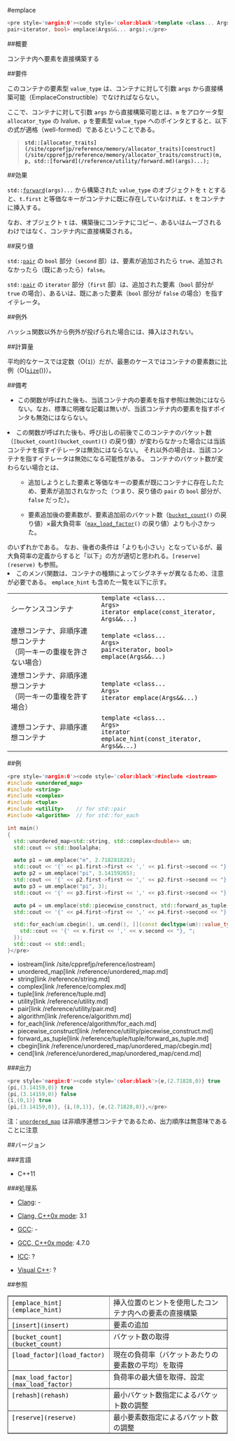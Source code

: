 #emplace
```cpp
<pre style='margin:0'><code style='color:black'>template <class... Args>
pair<iterator, bool> emplace(Args&&... args);</pre>
```

##概要

コンテナ内へ要素を直接構築する


##要件

このコンテナの要素型 <code style='color:black'>value_type</code> は、コンテナに対して引数 <code style='color:black'>args</code> から直接構築可能（EmplaceConstructible）でなければならない。

ここで、コンテナに対して引数 <code style='color:black'>args</code> から直接構築可能とは、<code style='color:black'>m</code> をアロケータ型 <code style='color:black'>allocator_type</code> の lvalue、<code style='color:black'>p</code> を要素型 <code style='color:black'>value_type</code> へのポインタとすると、以下の式が適格（well-formed）であるということである。

<blockquote><code style='color:black'>std::[allocator_traits](/site/cpprefjp/reference/memory/allocator_traits)[construct](/site/cpprefjp/reference/memory/allocator_traits/construct)(m, p, std::[forward](/reference/utility/forward.md)<Args>(args)...);</code></blockquote>

##効果

<code style='color:black'>std::[forward](/reference/utility/forward.md)<Args>(args)...</code> から構築された <code style='color:black'>value_type</code> のオブジェクトを <code style='color:black'>t</code> とすると、<code style='color:black'>t.first</code> と等価なキーがコンテナに既に存在していなければ、<code style='color:black'>t</code> をコンテナに挿入する。

なお、オブジェクト <code style='color:black'>t</code> は、構築後にコンテナにコピー、あるいはムーブされるわけではなく、コンテナ内に直接構築される。


##戻り値

<code style='color:black'>std::[pair](/reference/utility/pair.md)</code> の <code style='color:black'>bool</code> 部分（<code style='color:black'>second</code> 部）は、要素が追加されたら <code style='color:black'>true</code>、追加されなかったら（既にあったら）<code style='color:black'>false</code>。

<code style='color:black'>std::[pair](/reference/utility/pair.md)</code> の <code style='color:black'>iterator</code> 部分（<code style='color:black'>first</code> 部）は、追加された要素（<code style='color:black'>bool</code> 部分が <code style='color:black'>true</code> の場合）、あるいは、既にあった要素（<code style='color:black'>bool</code> 部分が <code style='color:black'>false</code> の場合）を指すイテレータ。


##例外

ハッシュ関数以外から例外が投げられた場合には、挿入はされない。


##計算量

平均的なケースでは定数（O(<code style='color:black'>1</code>)）だが、最悪のケースではコンテナの要素数に比例（O(<code style='color:black'>[size](/reference/unordered_map/unordered_map/size.md)</code>())）。


##備考


- この関数が呼ばれた後も、当該コンテナ内の要素を指す参照は無効にはならない。なお、標準に明確な記載は無いが、当該コンテナ内の要素を指すポインタも無効にはならない。
<li>この関数が呼ばれた後も、呼び出しの前後でこのコンテナのバケット数（<code style='color:black'>[bucket_count](bucket_count)()</code> の戻り値）が変わらなかった場合には当該コンテナを指すイテレータは無効にはならない。
それ以外の場合は、当該コンテナを指すイテレータは無効になる可能性がある。
コンテナのバケット数が変わらない場合とは、
<ol>

- 追加しようとした要素と等価なキーの要素が既にコンテナに存在したため、要素が追加されなかった（つまり、戻り値の <code style='color:black'>pair</code> の <code style='color:black'>bool</code> 部分が、<code style='color:black'>false</code> だった）。

- 要素追加後の要素数が、要素追加前のバケット数（<code style='color:black'>[bucket_count](bucket_count)()</code> の戻り値）×最大負荷率（<code style='color:black'>[max_load_factor](max_load_factor)()</code> の戻り値）よりも小さかった。
</ol>
のいずれかである。
なお、後者の条件は「よりも小さい」となっているが、最大負荷率の定義からすると「以下」の方が適切と思われる。<code style='color:black'>[reserve](reserve)</code> も参照。</li>
<li>このメンバ関数は、コンテナの種類によってシグネチャが異なるため、注意が必要である。
<code style='color:black'>emplace_hint</code> も含めた一覧を以下に示す。

| | |
|-------------------------------------------------------------------------------------------------|----------------------------------------------------------------------------------------------------------|
|シーケンスコンテナ |<code style='color:black'>template <class... Args><br/>iterator emplace(const_iterator, Args&&...)</code> |
|連想コンテナ、非順序連想コンテナ<br/>（同一キーの重複を許さない場合） |<code style='color:black'>template <class... Args><br/>pair<iterator, bool> emplace(Args&&...)</code> |
|連想コンテナ、非順序連想コンテナ<br/>（同一キーの重複を許す場合） |<code style='color:black'>template <class... Args><br/>iterator emplace(Args&&...)</code> |
|連想コンテナ、非順序連想コンテナ |<code style='color:black'>template <class... Args><br/>iterator emplace_hint(const_iterator, Args&&...)</code> |

</li>


##例

```cpp
<pre style='margin:0'><code style='color:black'>#include <iostream>
#include <unordered_map>
#include <string>
#include <complex>
#include <tuple>
#include <utility>    // for std::pair
#include <algorithm>  // for std::for_each

int main()
{
  std::unordered_map<std::string, std::complex<double>> um;
  std::cout << std::boolalpha;

  auto p1 = um.emplace("e", 2.718281828);
  std::cout << '{' << p1.first->first << ',' << p1.first->second << "} " << p1.second << '\n';
  auto p2 = um.emplace("pi", 3.14159265);
  std::cout << '{' << p2.first->first << ',' << p2.first->second << "} " << p2.second << '\n';
  auto p3 = um.emplace("pi", 3);
  std::cout << '{' << p3.first->first << ',' << p3.first->second << "} " << p3.second << '\n';

  auto p4 = um.emplace(std::piecewise_construct, std::forward_as_tuple("i"), std::forward_as_tuple(0, 1));
  std::cout << '{' << p4.first->first << ',' << p4.first->second << "} " << p4.second << '\n';

  std::for_each(um.cbegin(), um.cend(), [](const decltype(um)::value_type& v) {
    std::cout << '{' << v.first << ',' << v.second << "}, ";
  });
  std::cout << std::endl;
}</pre>
```
* iostream[link /site/cpprefjp/reference/iostream]
* unordered_map[link /reference/unordered_map.md]
* string[link /reference/string.md]
* complex[link /reference/complex.md]
* tuple[link /reference/tuple.md]
* utility[link /reference/utility.md]
* pair[link /reference/utility/pair.md]
* algorithm[link /reference/algorithm.md]
* for_each[link /reference/algorithm/for_each.md]
* piecewise_construct[link /reference/utility/piecewise_construct.md]
* forward_as_tuple[link /reference/tuple/tuple/forward_as_tuple.md]
* cbegin[link /reference/unordered_map/unordered_map/cbegin.md]
* cend[link /reference/unordered_map/unordered_map/cend.md]

###出力

```cpp
<pre style='margin:0'><code style='color:black'>{e,(2.71828,0)} true
{pi,(3.14159,0)} true
{pi,(3.14159,0)} false
{i,(0,1)} true
{pi,(3.14159,0)}, {i,(0,1)}, {e,(2.71828,0)},</pre>
```

注：<code style='color:black'>[unordered_map](/reference/unordered_map/unordered_map.md)</code> は非順序連想コンテナであるため、出力順序は無意味であることに注意


##バージョン


###言語

- C++11

###処理系

- [Clang](/implementation#clang.md): -

- [Clang, C++0x mode](/implementation#clang.md): 3.1

- [GCC](/implementation#gcc.md): -

- [GCC, C++0x mode](/implementation#gcc.md): 4.7.0

- [ICC](/implementation#icc.md): ?

- [Visual C++](/implementation#visual_cpp.md): ?

##参照

<table style='border-collapse:collapse;border-color:rgb(136,136,136);border-width:1px' cellspacing='0' bordercolor='#888' border='1'>
<tbody>
<tr style='height:17px'>
<td style='padding:1px 0.5em;vertical-align:baseline'><code style='color:black'>[emplace_hint](emplace_hint)</code></td>
<td style='padding:1px 0.5em;vertical-align:baseline'>挿入位置のヒントを使用したコンテナ内への要素の直接構築</td>
</tr>
<tr style='height:17px'>
<td style='padding:1px 0.5em;vertical-align:baseline'><code style='color:black'>[insert](insert)</code></td>
<td style='padding:1px 0.5em;vertical-align:baseline'>要素の追加</td>
</tr>
<tr style='height:17px'>
<td style='padding:1px 0.5em;vertical-align:baseline'><code style='color:black'>[bucket_count](bucket_count)</code></td>
<td style='padding:1px 0.5em;vertical-align:baseline'>バケット数の取得</td>
</tr>
<tr style='height:17px'>
<td style='padding:1px 0.5em;vertical-align:baseline'><code style='color:black'>[load_factor](load_factor)</code></td>
<td style='padding:1px 0.5em;vertical-align:baseline'>現在の負荷率（バケットあたりの要素数の平均）を取得</td>
</tr>
<tr style='height:17px'>
<td style='padding:1px 0.5em;vertical-align:baseline'><code style='color:black'>[max_load_factor](max_load_factor)</code></td>
<td style='padding:1px 0.5em;vertical-align:baseline'>負荷率の最大値を取得、設定</td>
</tr>
<tr style='height:17px'>
<td style='padding:1px 0.5em;vertical-align:baseline'><code style='color:black'>[rehash](rehash)</code></td>
<td style='padding:1px 0.5em;vertical-align:baseline'>最小バケット数指定によるバケット数の調整</td>
</tr>
<tr style='height:17px'>
<td style='padding:1px 0.5em;vertical-align:baseline'><code style='color:black'>[reserve](reserve)</code></td>
<td style='padding:1px 0.5em;vertical-align:baseline'>最小要素数指定によるバケット数の調整</td>
</tr>
</tbody>
</table>